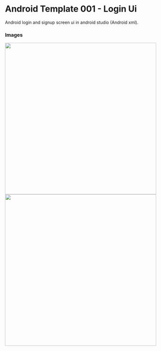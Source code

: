 # Android Template 001 - Login Ui
Android login and signup screen ui in android studio (Android xml).

### Images
<img src="https://raw.githubusercontent.com/droidtemplates/t001-loginui/master/activity_login.png" height="500">

<img src="https://raw.githubusercontent.com/droidtemplates/t001-loginui/master/activity_signup.png" height="500">
